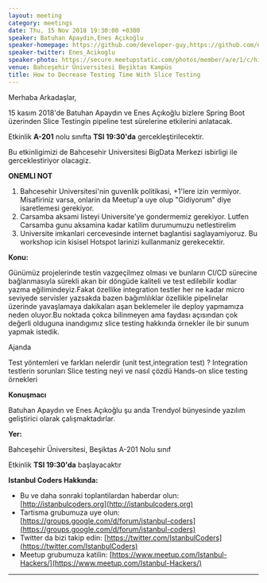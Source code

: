 ```yaml
---
layout: meeting
category: meetings
date: Thu, 15 Nov 2018 19:30:00 +0300
speaker: Batuhan Apaydın,Enes Açıkoğlu
speaker-homepage: https://github.com/developer-guy,https://github.com/enesacikoglu  
speaker-twitter: Enes_Acikoglu
speaker-photo: https://secure.meetupstatic.com/photos/member/a/e/1/c/highres_265184572.jpeg
venue: Bahceşehir Üniversitesi Beşiktas Kampüs
title: How to Decrease Testing Time With Slice Testing
---
```


Merhaba Arkadaşlar,

15 kasım 2018'de Batuhan Apaydın ve Enes Açıkoğlu bizlere Spring Boot üzerinden Slice Testingin pipeline test sürelerine etkilerini anlatacak.


Etkinlik __A-201__ nolu sınıfta __TSI 19:30'da__ gercekleştirilecektir.

Bu etkinligimizi de Bahcesehir Universitesi BigData Merkezi isbirligi ile gerceklestiriyor olacagiz.

__ONEMLI NOT__
1. Bahcesehir Universitesi'nin guvenlik politikasi, +1'lere izin vermiyor. Misafiriniz varsa, onlarin da Meetup'a uye olup "Gidiyorum" diye isaretlemesi gerekiyor.
2. Carsamba aksami listeyi Universite'ye gondermemiz gerekiyor. Lutfen Carsamba gunu aksamina kadar katilim durumumuzu netlestirelim
3. Universite imkanlari cercevesinde internet baglantisi saglayamiyoruz. Bu workshop icin kisisel Hotspot larinizi kullanmaniz gerekecektir.

**Konu:**


Günümüz projelerinde testin vazgeçilmez olması ve bunların CI/CD sürecine bağlanmasıyla sürekli akan bir döngüde kaliteli ve test edilebilir kodlar yazma eğilimindeyiz.Fakat özellike integration testler her ne kadar micro seviyede servisler yazsakda bazen bağımlılıklar özellikle pipelinelar üzerinde yavaşlamaya dakikaları aşan beklemeler ile deploy yapmamıza neden oluyor.Bu noktada çokca bilinmeyen ama faydası açısından çok değerli olduguna inandıgımız slice testing hakkında örnekler ile bir sunum yapmak istedik.

Ajanda

Test yöntemleri ve farkları nelerdir (unit test,integration test) ?
Integration testlerin sorunları
Slice testing neyi ve nasıl çözdü
Hands-on slice testing örnekleri


**Konuşmacı**


Batuhan Apaydın ve Enes Açıkoğlu şu anda Trendyol bünyesinde yazılım geliştirici olarak çalışmaktadırlar.


**Yer:**

Bahceşehir Üniversitesi, Beşiktas A-201 Nolu sınıf

Etkinlik __TSI 19:30'da__ başlayacaktır

**Istanbul Coders Hakkında:**

- Bu ve daha sonraki toplantilardan haberdar olun: [http://istanbulcoders.org](http://istanbulcoders.org)
- Tartisma grubumuza uye olun: [https://groups.google.com/d/forum/istanbul-coders](https://groups.google.com/d/forum/istanbul-coders)
- Twitter da bizi takip edin: [https://twitter.com/IstanbulCoders](https://twitter.com/IstanbulCoders)
- Meetup grubumuza katilin: [https://www.meetup.com/Istanbul-Hackers/](https://www.meetup.com/Istanbul-Hackers/)

----
